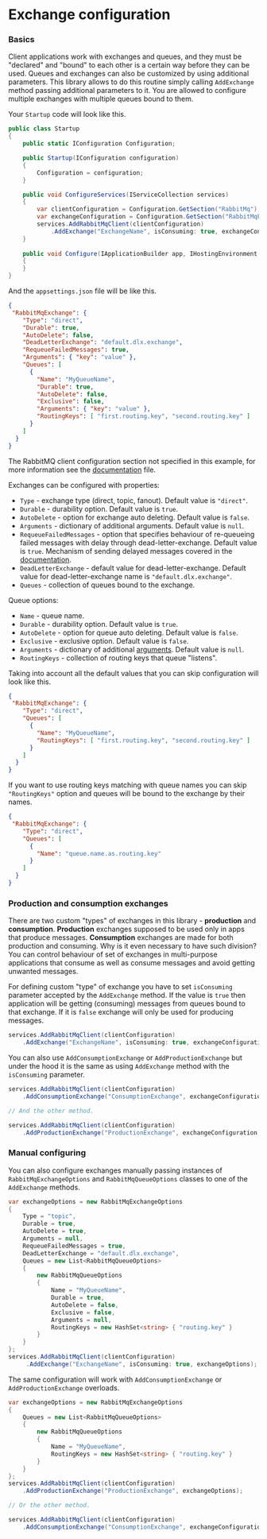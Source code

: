 # Exchange configuration

### Basics

Client applications work with exchanges and queues, and they must be "declared" and "bound" to each other is a certain way before they can be used.
Queues and exchanges can also be customized by using additional parameters. This library allows to do this routine simply calling `AddExchange` method passing additional parameters to it.
You are allowed to configure multiple exchanges with multiple queues bound to them.

Your `Startup` code will look like this.

```c#
public class Startup
{
    public static IConfiguration Configuration;

    public Startup(IConfiguration configuration)
    {
        Configuration = configuration;
    }

    public void ConfigureServices(IServiceCollection services)
    {
        var clientConfiguration = Configuration.GetSection("RabbitMq");
        var exchangeConfiguration = Configuration.GetSection("RabbitMqExchange");
        services.AddRabbitMqClient(clientConfiguration)
            .AddExchange("ExchangeName", isConsuming: true, exchangeConfiguration);
    }
    
    public void Configure(IApplicationBuilder app, IHostingEnvironment env)
    {
    }
}
```

And the `appsettings.json` file will be like this.

```json
{
 "RabbitMqExchange": {
    "Type": "direct",
    "Durable": true,
    "AutoDelete": false,
    "DeadLetterExchange": "default.dlx.exchange",
    "RequeueFailedMessages": true,
    "Arguments": { "key": "value" },
    "Queues": [
      {
        "Name": "MyQueueName",
        "Durable": true,
        "AutoDelete": false,
        "Exclusive": false,
        "Arguments": { "key": "value" },
        "RoutingKeys": [ "first.routing.key", "second.routing.key" ]
      }
    ]
  }
}
```

The RabbitMQ client configuration section not specified in this example, for more information see the [documentation](rabbit-configuration.md) file.

Exchanges can be configured with properties:
- `Type`  - exchange type (direct, topic, fanout). Default value is `"direct"`.
- `Durable` - durability option. Default value is `true`.
- `AutoDelete` - option for exchange auto deleting. Default value is `false`.
- `Arguments` - dictionary of additional arguments. Default value is `null`.
- `RequeueFailedMessages` - option that specifies behaviour of re-queueing failed messages with delay through dead-letter-exchange. Default value is `true`. Mechanism of sending delayed messages covered in the [documentation](message-consumption.md).
- `DeadLetterExchange` - default value for dead-letter-exchange. Default value for dead-letter-exchange name is `"default.dlx.exchange"`.
- `Queues` - collection of queues bound to the exchange.

Queue options:
- `Name`  - queue name.
- `Durable` - durability option. Default value is `true`.
- `AutoDelete` - option for queue auto deleting. Default value is `false`.
- `Exclusive` - exclusive option. Default value is `false`.
- `Arguments` - dictionary of additional [arguments](https://www.rabbitmq.com/queues.html#optional-arguments). Default value is `null`.
- `RoutingKeys` - collection of routing keys that queue "listens".

Taking into account all the default values that you can skip configuration will look like this.

```json
{
 "RabbitMqExchange": {
    "Type": "direct",
    "Queues": [
      {
        "Name": "MyQueueName",
        "RoutingKeys": [ "first.routing.key", "second.routing.key" ]
      }
    ]
  }
}
```

If you want to use routing keys matching with queue names you can skip `"RoutingKeys"` option and queues will be bound to the exchange by their names.

```json
{
 "RabbitMqExchange": {
    "Type": "direct",
    "Queues": [
      {
        "Name": "queue.name.as.routing.key"
      }
    ]
  }
}
```

### Production and consumption exchanges

There are two custom "types" of exchanges in this library - **production** and **consumption**. **Production** exchanges supposed to be used only in apps that produce messages. **Consumption** exchanges are made for both production and consuming.
Why is it even necessary to have such division? You can control behaviour of set of exchanges in multi-purpose applications that consume as well as consume messages and avoid getting unwanted messages.

For defining custom "type" of exchange you have to set `isConsuming` parameter accepted by the `AddExchange` method. If the value is `true` then application will be getting (consuming) messages from queues bound to that exchange. If it is `false` exchange will only be used for producing messages.

```c#
services.AddRabbitMqClient(clientConfiguration)
    .AddExchange("ExchangeName", isConsuming: true, exchangeConfiguration);
```

You can also use `AddConsumptionExchange` or `AddProductionExchange` but under the hood it is the same as using `AddExchange` method with the `isConsuming` parameter.

```c#
services.AddRabbitMqClient(clientConfiguration)
    .AddConsumptionExchange("ConsumptionExchange", exchangeConfiguration);

// And the other method.

services.AddRabbitMqClient(clientConfiguration)
    .AddProductionExchange("ProductionExchange", exchangeConfiguration);
```

### Manual configuring

You can also configure exchanges manually passing instances of `RabbitMqExchangeOptions` and `RabbitMqQueueOptions` classes to one of the `AddExchange` methods.
 
```c#
var exchangeOptions = new RabbitMqExchangeOptions
{
    Type = "topic",
    Durable = true,
    AutoDelete = true,
    Arguments = null,
    RequeueFailedMessages = true,
    DeadLetterExchange = "default.dlx.exchange",
    Queues = new List<RabbitMqQueueOptions>
    {
        new RabbitMqQueueOptions
        {
            Name = "MyQueueName",
            Durable = true,
            AutoDelete = false,
            Exclusive = false,
            Arguments = null,
            RoutingKeys = new HashSet<string> { "routing.key" }
        }
    }
};
services.AddRabbitMqClient(clientConfiguration)
     .AddExchange("ExchangeName", isConsuming: true, exchangeOptions);
 ```

The same configuration will work with `AddConsumptionExchange` or `AddProductionExchange` overloads.

```c#
var exchangeOptions = new RabbitMqExchangeOptions
{
    Queues = new List<RabbitMqQueueOptions>
    {
        new RabbitMqQueueOptions
        {
            Name = "MyQueueName",
            RoutingKeys = new HashSet<string> { "routing.key" }
        }
    }
};
services.AddRabbitMqClient(clientConfiguration)
    .AddProductionExchange("ProductionExchange", exchangeOptions);

// Or the other method.

services.AddRabbitMqClient(clientConfiguration)
    .AddConsumptionExchange("ConsumptionExchange", exchangeConfiguration);
```